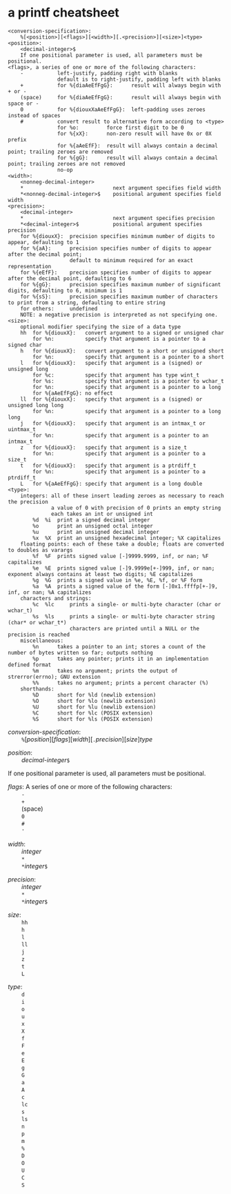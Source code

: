 # a printf cheatsheet

```
<conversion-specification>:
    %[<position>][<flags>][<width>][.<precision>][<size>]<type>
<position>:
    <decimal-integer>$
    If one positional parameter is used, all parameters must be positional.
<flags>, a series of one or more of the following characters:
    -           left-justify, padding right with blanks
                default is to right-justify, padding left with blanks
    +           for %{diaAeEfFgG}:      result will always begin with + or -
    (space)     for %{diaAeEfFgG}:      result will always begin with space or -
    0           for %{diouxXaAeEfFgG}:  left-padding uses zeroes instead of spaces
    #           convert result to alternative form according to <type>
                for %o:         force first digit to be 0
                for %{xX}:      non-zero result will have 0x or 0X prefix
                for %{aAeEfF}:  result will always contain a decimal point; trailing zeroes are removed
                for %{gG}:      result will always contain a decimal point; trailing zeroes are not removed
    '           no-op
<width>:
    <nonneg-decimal-integer>
    *                             next argument specifies field width
    *<nonneg-decimal-integer>$    positional argument specifies field width
<precision>:
    <decimal-integer>
    *                             next argument specifies precision
    *<decimal-integer>$           positional argument specifies precision
    for %{diouxX}:  precision specifies minimum number of digits to appear, defaulting to 1
    for %{aA}:      precision specifies number of digits to appear after the decimal point;
                    default to minimum required for an exact representation
    for %{eEfF}:    precision specifies number of digits to appear after the decimal point, defaulting to 6
    for %{gG}:      precision specifies maximum number of significant digits, defaulting to 6, minimum is 1
    for %{sS}:      precision specifies maximum number of characters to print from a string, defaulting to entire string
    for others:     undefined
    NOTE: a negative precision is interpreted as not specifying one.
<size>:
    optional modifier specifying the size of a data type
    hh  for %{diouxX}:   convert argument to a signed or unsigned char
        for %n:          specify that argument is a pointer to a signed char
    h   for %{diouxX}:   convert argument to a short or unsigned short
        for %n:          specify that argument is a pointer to a short
    l   for %{diouxX}:   specify that argument is a (signed) or unsigned long
        for %c:          specify that argument has type wint_t
        for %s:          specify that argument is a pointer to wchar_t
        for %n:          specify that argument is a pointer to a long
        for %{aAeEfFgG}: no effect
    ll  for %{diouxX}:   specify that argument is a (signed) or unsigned long long
        for %n:          specify that argument is a pointer to a long long
    j   for %{diouxX}:   specify that argument is an intmax_t or uintmax_t
        for %n:          specify that argument is a pointer to an intmax_t
    z   for %{diouxX}:   specify that argument is a size_t
        for %n:          specify that argument is a pointer to a size_t
    t   for %{diouxX}:   specify that argument is a ptrdiff_t
        for %n:          specify that argument is a pointer to a ptrdiff_t
    L   for %{aAeEfFgG}: specify that argument is a long double
<type>:
    integers: all of these insert leading zeroes as necessary to reach the precision
              a value of 0 with precision of 0 prints an empty string
              each takes an int or unsigned int
        %d  %i  print a signed decimal integer
        %o      print an unsigned octal integer
        %u      print an unsigned decimal integer
        %x  %X  print an unsigned hexadecimal integer; %X capitalizes
    floating points: each of these take a double; floats are converted to doubles as varargs
        %f  %F  prints signed value [-]9999.9999, inf, or nan; %F capitalizes
        %e  %E  prints signed value [-]9.9999e[+-]999, inf, or nan; exponent always contains at least two digits; %E capitalizes
        %g  %G  prints a signed value in %e, %E, %f, or %F form
        %a  %A  prints a signed value of the form [-]0x1.ffffp[+-]9, inf, or nan; %A capitalizes
    characters and strings:
        %c  %lc     prints a single- or multi-byte character (char or wchar_t)
        %s  %ls     prints a single- or multi-byte character string (char* or wchar_t*)
                    characters are printed until a NULL or the precision is reached
    miscellaneous:
        %n      takes a pointer to an int; stores a count of the number of bytes written so far; outputs nothing
        %p      takes any pointer; prints it in an implementation defined format
        %m      takes no argument; prints the output of strerror(errno); GNU extension
        %%      takes no argument; prints a percent character (%)
    shorthands:
        %D      short for %ld (newlib extension)
        %O      short for %lo (newlib extension)
        %U      short for %lu (newlib extension)
        %C      short for %lc (POSIX extension)
        %S      short for %ls (POSIX extension)
```

*conversion-specification*:<br>
        `%`[*position*][*flags*][*width*][`.`*precision*][*size*]*type*


*position*:<br>
        *decimal-integer*`$`


If one positional parameter is used, all parameters must be positional.


*flags*: A series of one or more of the following characters:<br>
        `-`<br>
        `+`<br>
        (space)<br>
        `0`<br>
        `#`<br>
        `'`


*width*:<br>
        *integer*<br>
        `*`<br>
        `*`*integer*`$`


*precision*:<br>
        *integer*<br>
        `*`<br>
        `*`*integer*`$`


*size*:<br>
        `hh`<br>
        `h`<br>
        `l`<br>
        `ll`<br>
        `j`<br>
        `z`<br>
        `t`<br>
        `L`


*type*:<br>
        `d`<br>
        `i`<br>
        `o`<br>
        `u`<br>
        `x`<br>
        `X`<br>
        `f`<br>
        `F`<br>
        `e`<br>
        `E`<br>
        `g`<br>
        `G`<br>
        `a`<br>
        `A`<br>
        `c`<br>
        `lc`<br>
        `s`<br>
        `ls`<br>
        `n`<br>
        `p`<br>
        `m`<br>
        `%`<br>
        `D`<br>
        `O`<br>
        `U`<br>
        `C`<br>
        `S`

